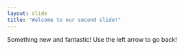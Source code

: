 ```yaml
---
layout: slide
title: "Welcome to our second slide!"
---
```

Something new and fantastic!
Use the left arrow to go back!
